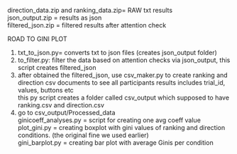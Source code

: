 direction_data.zip and ranking_data.zip= RAW txt results
<br>json_output.zip = results as json<br>
filtered_json.zip = filtered results after attention check

ROAD TO GINI PLOT
1) txt_to_json.py= converts txt to json files (creates json_output folder)
1) to_filter.py: filter the data based on attention checks via json_output, this script creates filtered_json
2) after obtained the filtered_json, use csv_maker.py to create ranking and direction csv documents to see all participants results includes trial_id, values, buttons etc
     <br>this py script creates a folder called csv_output which supposed to have ranking.csv and direction.csv<br>
3) go to csv_output/Processed_data
     <br>ginicoeff_analyses.py = script for creating one avg coeff value<br>
     plot_gini.py = creating boxplot with gini values of ranking and direction conditions. (the original fine we used earlier)
     <br>gini_barplot.py = creating bar plot with average Ginis per condition<br>
